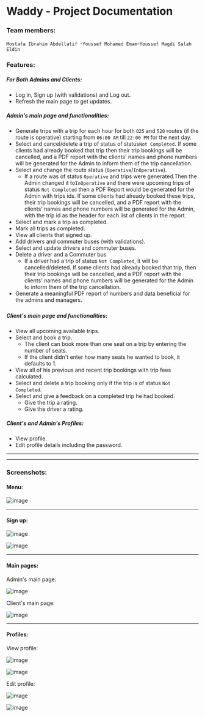 # Waddy - Project Documentation

### Team members:

`Mostafa Ibrahim Abdellatif `-`Youssef Mohamed Emam`-`Youssef Magdi Salah Eldin` 

### Features:

##### For Both Admins and Clients:
-  Log in, Sign up (with validations) and Log out.
- Refresh the main page to get updates.
##### Admin's main page and functionalities:
- Generate trips with a trip for each hour for both `O25` and `52O` routes (if the route is operative) starting from `06:00 AM` till `22:00 PM` for the next day.
- Select and cancel/delete a trip of status of status`Not Completed`. If some clients had already booked that trip then their trip bookings will be cancelled, and a PDF report with the clients' names and phone numbers will be generated for the Admin to inform them of the trip cancellation.
- Select and change the route status (`Operative`/`InOperative`).
  - If a route was of status `Operative` and trips were generated.Then the Admin changed it to`InOperative` and there were upcoming trips of status `Not Completed` then a PDF Report would be generated for the Admin with trips ids. If some clients had already booked these trips, their trip bookings will be cancelled, and a PDF report with the clients' names and phone numbers will be generated for the Admin, with the trip id as the header for each list of clients in the report.
- Select and mark a trip as completed.
- Mark all trips as completed.
- View all clients that signed up.
- Add drivers and commuter buses (with validations).
- Select and update drivers and commuter buses.
- Delete a driver and a Commuter bus
  - If a driver had a trip of status `Not Completed`, it will be cancelled/deleted. If some clients had already booked that trip, then their trip bookings will be cancelled, and a PDF report with the clients' names and phone numbers will be generated for the Admin to inform them of the trip cancellation.
- Generate a meaningful PDF report of numbers and data beneficial for the admins and managers.

#####   





##### Client's main page and functionalities:

- View all upcoming available trips.
- Select and book a trip.
  - The client can book more than one seat on a trip by entering the number of seats.
  - If the client didn't enter how many seats he wanted to book, it defaults to 1.
- View all of his previous and recent trip bookings with trip fees calculated.
- Select and delete a trip booking only if the trip is of status `Not Completed`.
- Select and give a feedback on a completed trip he had booked.
  - Give the trip a rating.
  - Give the driver a rating.

##### Client's and Admin's Profiles:

- View profile.
- Edit profile details including the password.

----

---

### Screenshots:

#### Menu:



![image](https://user-images.githubusercontent.com/78238174/171256693-ef2d3143-dfe4-4d51-a1b1-f294afbfbf3a.png)

---





#### Sign up:



![image](https://user-images.githubusercontent.com/78238174/171257095-ebc786b4-638d-4d26-a963-570ffa5893c7.png)

![image](https://user-images.githubusercontent.com/78238174/171257164-9bf5c996-3c79-4a69-9488-6de9c0f187b1.png)

---





#### Main pages:



Admin's main page:

![image](https://user-images.githubusercontent.com/78238174/171257228-2f5ffbd8-baed-43dc-a61b-94194829d59c.png)



Client's main page:

![image](https://user-images.githubusercontent.com/78238174/171257390-9a5d62cb-6665-40ea-bc8b-89ce53bd93b1.png)

---





#### Profiles:



View profile:

![image](https://user-images.githubusercontent.com/78238174/171257440-bb8e8804-238b-4157-a085-1729eec8586f.png)

![image](https://user-images.githubusercontent.com/78238174/171257469-f31769d1-df82-4ed4-a00e-6e353c30f9c3.png)







Edit profile:

![image](https://user-images.githubusercontent.com/78238174/171257495-ecdc3f9a-c31f-4ba5-bc01-2f042a638028.png)

![image](https://user-images.githubusercontent.com/78238174/171257515-638f1fa1-5491-434b-806f-13526451f566.png)
